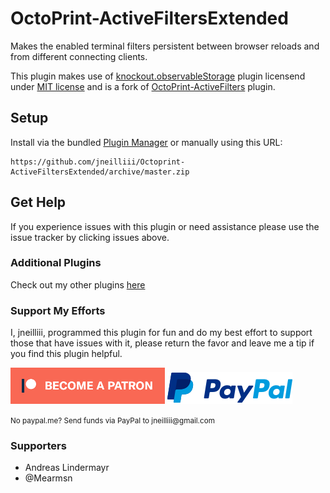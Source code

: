 # OctoPrint-ActiveFiltersExtended

Makes the enabled terminal filters persistent between browser reloads and from different connecting clients.

This plugin makes use of [knockout.observableStorage](https://github.com/Maultasche/knockout.observableStorage) plugin licensend under [MIT license](http://opensource.org/licenses/MIT) and is a fork of [OctoPrint-ActiveFilters](https://github.com/MoonshineSG/OctoPrint-ActiveFilters) plugin.

## Setup

Install via the bundled [Plugin Manager](https://github.com/foosel/OctoPrint/wiki/Plugin:-Plugin-Manager)
or manually using this URL:

    https://github.com/jneilliii/Octoprint-ActiveFiltersExtended/archive/master.zip

## Get Help

If you experience issues with this plugin or need assistance please use the issue tracker by clicking issues above.

### Additional Plugins

Check out my other plugins [here](https://plugins.octoprint.org/by_author/#jneilliii)

### Support My Efforts
I, jneilliii, programmed this plugin for fun and do my best effort to support those that have issues with it, please return the favor and leave me a tip if you find this plugin helpful.

[![Patreon](patreon-with-text-new.png)](https://www.patreon.com/jneilliii) [![paypal](paypal-with-text.png)](https://paypal.me/jneilliii)

<small>No paypal.me? Send funds via PayPal to jneilliii&#64;gmail&#46;com</small>

### Supporters
- Andreas Lindermayr
- @Mearmsn
